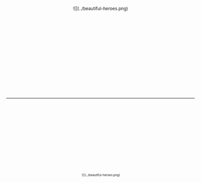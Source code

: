 <div align=center>
  <img width=100% height=200 src="../empty.gif">
  <sup>![](../beautiful-heroes.png)
  <sup><sup><img width=100% height=200 src="../empty.gif">

---

<div align=center>
  <img width=0 height=200 src="../empty.gif">
  ![](../beautiful-heroes.png)
